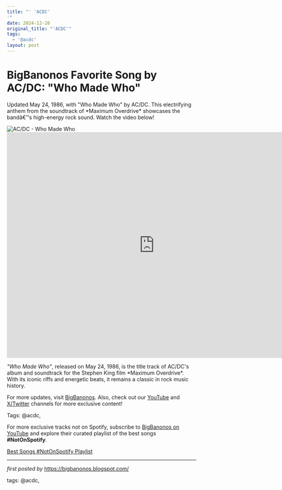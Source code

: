 ```yaml
---
title: "' 'ACDC'
'"
date: 2024-12-26
original_title: "'ACDC'"
tags:
  - '@acdc'
layout: post
---
```

<!-- Title of the Post -->
<h1 >BigBanonos Favorite Song by AC/DC: "Who Made Who"</h1> <!-- Introductory Text -->
<p >Updated May 24, 1986, with "Who Made Who" by AC/DC. This electrifying anthem from the soundtrack of *Maximum Overdrive* showcases the bandâ€™s high-energy rock sound. Watch the video below!</p> <!-- Featured Image -->
<div > <img src="https://media.newyorker.com/photos/59095f7eebe912338a374b3a/master/w_2560%2Cc_limit/Michaud-ACDC.jpg" alt="AC/DC - Who Made Who" />
</div> <!-- YouTube Video Embed -->
<div > <iframe width="784" height="601" src="https://www.youtube.com/embed/PiZHNw1MtzI" title="AC/DC - Who Made Who (Official HD Video)" frameborder="0" allow="accelerometer; autoplay; clipboard-write; encrypted-media; gyroscope; picture-in-picture; web-share" referrerpolicy="strict-origin-when-cross-origin" allowfullscreen></iframe>
</div> <!-- Song Information -->
<div > <p><em>"Who Made Who"</em>, released on May 24, 1986, is the title track of AC/DC's album and soundtrack for the Stephen King film *Maximum Overdrive*. With its iconic riffs and energetic beats, it remains a classic in rock music history.</p>
</div> <!-- Footer Links -->
<div > <p>For more updates, visit <a href="https://bigbanonos.blogspot.com/" target="_blank">BigBanonos</a>. Also, check out our <a href="https://www.youtube.com/@BigBanonos" target="_blank">YouTube</a> and <a href="https://x.com/bigbanonos" target="_blank">X/Twitter</a> channels for more exclusive content!</p>
</div> <!-- Tags -->
<p >Tags: @acdc,</p>


<!--Subscribe and Playlist Links-->
<div>
    <p>For more exclusive tracks not on Spotify, subscribe to <a href="https://www.youtube.com/@BigBanonos" target="_blank">BigBanonos on YouTube</a> and explore their curated playlist of the best songs <strong>#NotOnSpotify</strong>.</p>
    <p><a href="https://www.youtube.com/playlist?list=PLtuNtuTatqI0kFahUCbtbfenC_ET5O_tr" target="_blank">Best Songs #NotOnSpotify Playlist<br /></a></p></div>

<hr />

<p><em>first posted by</em> <a href="https://bigbanonos.blogspot.com/" rel="noopener" target="_new">https://bigbanonos.blogspot.com/</a></p>

<p>tags: @acdc,</p>

